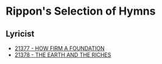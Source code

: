 # Rippon's Selection of Hymns

## Lyricist

- [21377 - HOW FIRM A FOUNDATION](/hymns/21377.md)
- [21378 - THE EARTH AND THE RICHES](/hymns/21378.md)

